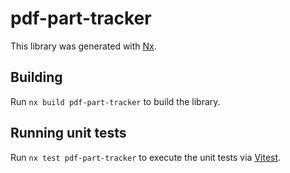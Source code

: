 # pdf-part-tracker

This library was generated with [Nx](https://nx.dev).

## Building

Run `nx build pdf-part-tracker` to build the library.

## Running unit tests

Run `nx test pdf-part-tracker` to execute the unit tests via [Vitest](https://vitest.dev/).
